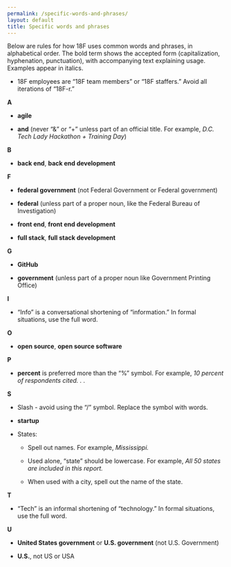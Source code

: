 ```yaml
---
permalink: /specific-words-and-phrases/
layout: default
title: Specific words and phrases
---
```

Below are rules for how 18F uses common words and phrases, in
alphabetical order. The bold term shows the accepted form
(capitalization, hyphenation, punctuation), with accompanying text
explaining usage. Examples appear in italics.

-   18F employees are “18F team members” or “18F staffers.” Avoid all iterations of “18F-r.”

**A**

-   **agile**

-   **and** (never “&” or “+” unless part of an official title. For example, *D.C. Tech Lady Hackathon + Training Day*)

**B**

-   **back end**, **back end development**

**F**

-   **federal government** (not Federal Government or Federal government)

-   **federal** (unless part of a proper noun, like the Federal Bureau of Investigation)

-   **front end**, **front end development**

-   **full stack**, **full stack development**

**G**

-   **GitHub**

-   **government** (unless part of a proper noun like Government Printing Office)

**I**

-   “Info” is a conversational shortening of “information.” In formal situations, use the full word.

**O**

-   **open source**, **open source software**

**P**

-   **percent** is preferred more than the “%” symbol. For example, *10 percent of respondents cited. . .*

**S**

-   Slash - avoid using the “/” symbol. Replace the symbol with words.

-   **startup**

-   States:

    -   Spell out names. For example, *Mississippi.*

    -   Used alone, “state” should be lowercase. For example, *All 50 states are included in this report.*

    -   When used with a city, spell out the name of the state.

**T**

-   “Tech” is an informal shortening of “technology.” In formal situations, use the full word.

**U**

-   **United States government** or **U.S. government** (not U.S. Government)

-   **U.S.**, not US or USA